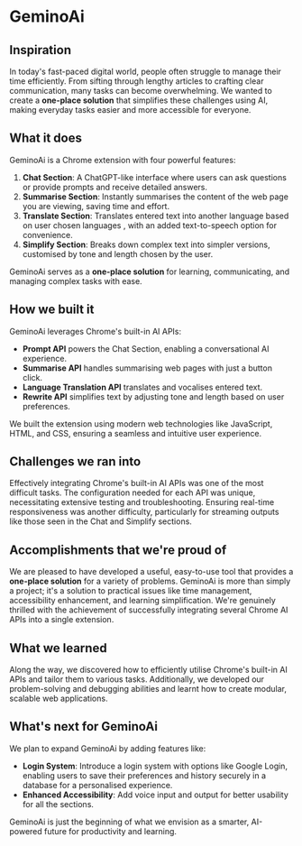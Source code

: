 # GeminoAi

## Inspiration  
In today's fast-paced digital world, people often struggle to manage their time efficiently. From sifting through lengthy articles to crafting clear communication, many tasks can become overwhelming. We wanted to create a **one-place solution** that simplifies these challenges using AI, making everyday tasks easier and more accessible for everyone.

## What it does  
GeminoAi is a Chrome extension with four powerful features:  
1. **Chat Section**: A ChatGPT-like interface where users can ask questions or provide prompts and receive detailed answers.  
2. **Summarise Section**: Instantly summarises the content of the web page you are viewing, saving time and effort.  
3. **Translate Section**: Translates entered text into another language based on user chosen languages , with an added text-to-speech option for convenience.  
4. **Simplify Section**: Breaks down complex text into simpler versions, customised by tone and length chosen by the user.  

GeminoAi serves as a **one-place solution** for learning, communicating, and managing complex tasks with ease.

## How we built it  
GeminoAi leverages Chrome's built-in AI APIs:  
- **Prompt API** powers the Chat Section, enabling a conversational AI experience.  
- **Summarise API** handles summarising web pages with just a button click.  
- **Language Translation API** translates and vocalises entered text. 
- **Rewrite API** simplifies text by adjusting tone and length based on user preferences.  

We built the extension using modern web technologies like JavaScript, HTML, and CSS, ensuring a seamless and intuitive user experience.

## Challenges we ran into  
Effectively integrating Chrome's built-in AI APIs was one of the most difficult tasks. The configuration needed for each API was unique, necessitating extensive testing and troubleshooting. Ensuring real-time responsiveness was another difficulty, particularly for streaming outputs like those seen in the Chat and Simplify sections.

## Accomplishments that we're proud of  
We are pleased to have developed a useful, easy-to-use tool that provides a **one-place solution** for a variety of problems. GeminoAi is more than simply a project; it's a solution to practical issues like time management, accessibility enhancement, and learning simplification. We're genuinely thrilled with the achievement of successfully integrating several Chrome AI APIs into a single extension.

## What we learned  
Along the way, we discovered how to efficiently utilise Chrome's built-in AI APIs and tailor them to various tasks. Additionally, we developed our problem-solving and debugging abilities and learnt how to create modular, scalable web applications.

## What's next for GeminoAi  
We plan to expand GeminoAi by adding features like:  
- **Login System**: Introduce a login system with options like Google Login, enabling users to save their preferences and history securely in a database for a personalised experience.  
- **Enhanced Accessibility**: Add voice input and output for better usability for all the sections. 

GeminoAi is just the beginning of what we envision as a smarter, AI-powered future for productivity and learning.
